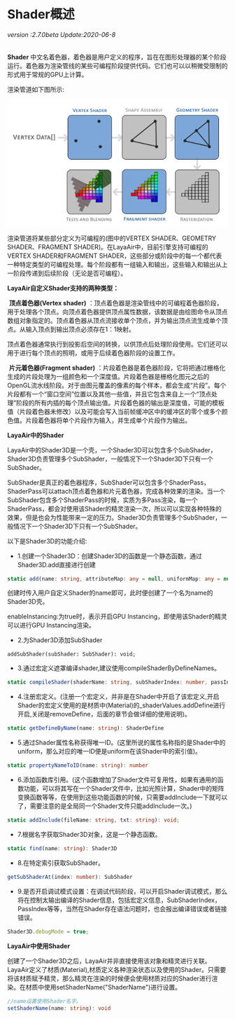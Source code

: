 # Shader概述

######  *version :2.7.0beta   Update:2020-06-8*

**Shader** 中文名着色器，着色器是用户定义的程序，旨在在图形处理器的某个阶段运行。着色器为渲染管线的某些可编程阶段提供代码。它们也可以以稍微受限制的形式用于常规的GPU上计算。

渲染管道如下图所示:

![](img/pipeline.png)

渲染管道将某些部分定义为可编程的(图中的VERTEX SHADER、GEOMETRY SHADER、FRAGMENT SHADER)。在LayaAir中，目前引擎支持可编程的VERTEX SHADER和FRAGMENT SHADER，这些部分或阶段中的每一个都代表一种特定类型的可编程处理。每个阶段都有一组输入和输出，这些输入和输出从上一阶段传递到后续阶段（无论是否可编程）。



**LayaAir自定义Shader支持的两种类型：**

​	**顶点着色器(Vertex shader)** ：顶点着色器是渲染管线中的可编程着色器阶段，用于处理各个顶点。向顶点着色器提供顶点属性数据，该数据是由绘图命令从顶点数组对象指定的。顶点着色器从顶点流接收单个顶点，并为输出顶点流生成单个顶点。从输入顶点到输出顶点必须存在1：1映射。

顶点着色器通常执行到投影后空间的转换，以供顶点后处理阶段使用。它们还可以用于进行每个顶点的照明，或用于后续着色器阶段的设置工作。

​	**片元着色器(Fragment shader)** ：片段着色器是着色器阶段，它将把通过栅格化生成的片段处理为一组颜色和一个深度值。片段着色器是栅格化图元之后的OpenGL流水线阶段。对于由图元覆盖的像素的每个样本，都会生成“片段”。每个片段都有一个“窗口空间”位置以及其他一些值，并且它包含来自上一个“顶点处理”阶段的所有内插的每个顶点输出值。片段着色器的输出是深度值，可能的模板值（片段着色器未修改）以及可能会写入当前帧缓冲区中的缓冲区的零个或多个颜色值。片段着色器将单个片段作为输入，并生成单个片段作为输出。



**LayaAir中的Shader**

LayaAir中的Shader3D是一个壳，一个Shader3D可以包含多个SubShader，Shader3D负责管理多个SubShader，一般情况下一个Shader3D下只有一个SubShader。

SubShader是真正的着色器程序，SubShader可以包含多个ShaderPass，ShaderPass可以attach顶点着色器和片元着色器，完成各种效果的渲染。当一个SubShader包含多个ShaderPass的时候，实质为多Pass渲染，每一个ShaderPass，都会对使用该Shader的精灵渲染一次，所以可以实现各种特殊的效果，但是也会为性能带来一定的压力。Shader3D负责管理多个SubShader，一般情况下一个Shader3D下只有一个SubShader。

以下是Shader3D的功能介绍:

- 1.创建一个Shader3D：创建Shader3D的函数是一个静态函数，通过Shader3D.add直接进行创建

```typescript
static add(name: string, attributeMap: any = null, uniformMap: any = null, enableInstancing: boolean = false): Shader3D;
```

创建时传入用户自定义Shader的name即可，此时便创建了一个名为name的Shader3D壳。

enableInstancing:为true时，表示开启GPU Instancing，即使用该Shader的精灵可以进行GPU Instancing渲染。

- 2.为Shader3D添加SubShader

```
addSubShader(subShader: SubShader): void;
```

- 3.通过宏定义遮罩编译shader,建议使用compileShaderByDefineNames。

```typescript
static compileShader(shaderName: string, subShaderIndex: number, passIndex: number, ...defineMask)
```

- 4.注册宏定义。(注册一个宏定义，并非是在Shader中开启了该宏定义,开启Shader的宏定义使用的是材质中(Material)的_shaderValues.addDefine进行开启,关闭是removeDefine，后面的章节会做详细的使用说明)。

```typescript
static getDefineByName(name: string): ShaderDefine
```

- 5.通过Shader属性名称获得唯一ID。(这里所说的属性名称指的是Shader中的uniform，那么对应的唯一ID便是uniform在该Shader中的索引值)。

```typescript
static propertyNameToID(name: string): number
```

- 6.添加函数库引用。(这个函数增加了Shader文件可复用性，如果有通用的函数功能，可以将其写在一个Shader文件中，比如光照计算，Shader中的矩阵变换函数等等，在使用到这些功能函数的时候，只需要addInclude一下就可以了，需要注意的是全局同一个Shader文件只能addInclude一次。)

```typescript
static addInclude(fileName: string, txt: string): void;
```

- 7.根据名字获取Shader3D对象，这是一个静态函数。

```typescript
static find(name: string): Shader3D
```

- 8.在特定索引获取SubShader。

```typescript
getSubShaderAt(index: number): SubShader
```

- 9.是否开启调试模式设置：在调试代码阶段，可以开启Shader调试模式，那么将在控制太输出编译的Shader信息，包括宏定义信息，SubShaderIndex，PassIndex等等，当然在Shader存在语法问题时，也会报出编译错误或者链接错误。

```typescript
Shader3D.debugMode = true;
```



**LayaAir中使用Shader**

创建了一个Shader3D之后，LayaAir并非直接使用该对象和精灵进行关联。LayaAir定义了材质(Material),材质定义各种渲染状态以及使用的Shader。只需要将该材质赋予精灵，那么精灵在渲染的时候便会使用材质对应的Shader进行渲染。在材质中使用setShaderName("ShaderName")进行设置。

```typescript
//name设置使用Shader名字。
setShaderName(name: string): void
```

